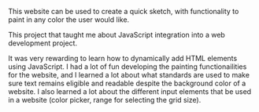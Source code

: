 This website can be used to create a quick sketch, with functionality to paint in any color the user would like.


This project that taught me about JavaScript integration into a web development project.

It was very rewarding to learn how to dynamically add HTML elements using JavaScript.
I had a lot of fun developing the painting functionailities for the website, and I learned a lot about what standards are used to make sure text remains eligible and readable despite the background color of a website.
I also learned a lot about the different input elements that be used in a website (color picker, range for selecting the grid size).
